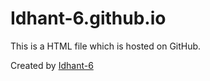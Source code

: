 # Idhant-6.github.io

This is a HTML file which is hosted on GitHub.

Created by [Idhant-6](https://www.github.com/Idhant-6)
